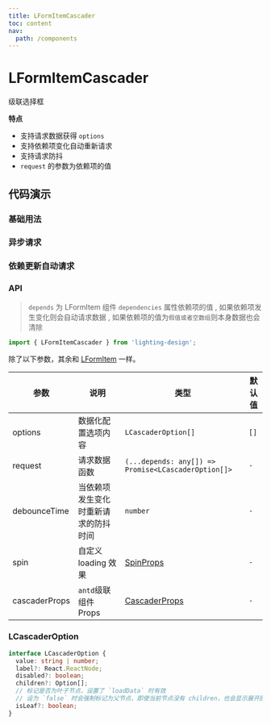 ```yaml
---
title: LFormItemCascader
toc: content
nav:
  path: /components
---
```


# LFormItemCascader

级联选择框

**特点**

- 支持请求数据获得 `options`
- 支持依赖项变化自动重新请求
- 支持请求防抖
- `request` 的参数为依赖项的值

## 代码演示

### 基础用法

<code src='./demos/Demo1.tsx'></code>

### 异步请求

<code src='./demos/Demo3.tsx'></code>

### 依赖更新自动请求

<code src='./demos/Demo2.tsx'></code>

### API

> `depends` 为 LFormItem 组件 `dependencies` 属性依赖项的值 , 如果依赖项发生变化则会自动请求数据 , 如果依赖项的值为`假值或者空数组`则本身数据也会清除

```ts
import { LFormItemCascader } from 'lighting-design';
```

除了以下参数，其余和 [LFormItem](/components/form-item) 一样。

| 参数          | 说明                                 | 类型                                                            | 默认值 |
| ------------- | ------------------------------------ | --------------------------------------------------------------- | ------ |
| options       | 数据化配置选项内容                   | `LCascaderOption[]`                                             | `[]`   |
| request       | 请求数据函数                         | `(...depends: any[]) => Promise<LCascaderOption[]>`             | `-`    |
| debounceTime  | 当依赖项发生变化时重新请求的防抖时间 | `number`                                                        | `-`    |
| spin          | 自定义 loading 效果                  | [SpinProps](https://ant.design/components/spin-cn/#api)         | `-`    |
| cascaderProps | `antd`级联组件 Props                 | [CascaderProps](https://ant.design/components/cascader-cn/#api) | `-`    |

### LCascaderOption

```ts
interface LCascaderOption {
  value: string | number;
  label?: React.ReactNode;
  disabled?: boolean;
  children?: Option[];
  // 标记是否为叶子节点，设置了 `loadData` 时有效
  // 设为 `false` 时会强制标记为父节点，即使当前节点没有 children，也会显示展开图标
  isLeaf?: boolean;
}
```
